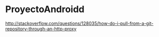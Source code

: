 ProyectoAndroidd
================
http://stackoverflow.com/questions/128035/how-do-i-pull-from-a-git-repository-through-an-http-proxy
